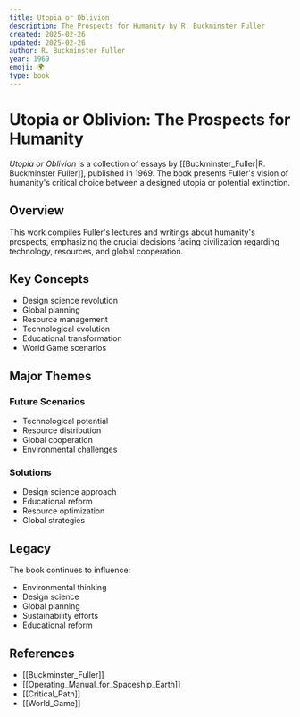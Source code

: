```yaml
---
title: Utopia or Oblivion
description: The Prospects for Humanity by R. Buckminster Fuller
created: 2025-02-26
updated: 2025-02-26
author: R. Buckminster Fuller
year: 1969
emoji: 🌍
type: book
---
```


# Utopia or Oblivion: The Prospects for Humanity

*Utopia or Oblivion* is a collection of essays by [[Buckminster_Fuller|R. Buckminster Fuller]], published in 1969. The book presents Fuller's vision of humanity's critical choice between a designed utopia or potential extinction.

## Overview

This work compiles Fuller's lectures and writings about humanity's prospects, emphasizing the crucial decisions facing civilization regarding technology, resources, and global cooperation.

## Key Concepts

- Design science revolution
- Global planning
- Resource management
- Technological evolution
- Educational transformation
- World Game scenarios

## Major Themes

### Future Scenarios
- Technological potential
- Resource distribution
- Global cooperation
- Environmental challenges

### Solutions
- Design science approach
- Educational reform
- Resource optimization
- Global strategies

## Legacy

The book continues to influence:
- Environmental thinking
- Design science
- Global planning
- Sustainability efforts
- Educational reform

## References

- [[Buckminster_Fuller]]
- [[Operating_Manual_for_Spaceship_Earth]]
- [[Critical_Path]]
- [[World_Game]] 